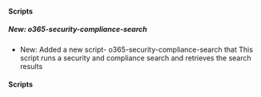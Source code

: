 #### Scripts

##### New: o365-security-compliance-search

- New: Added a new script- o365-security-compliance-search that This script runs a security and compliance search and retrieves the search results
#### Scripts
